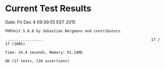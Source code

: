 # Current Test Results

Date: Fri Dec  4 09:39:55 EST 2015

```
PHPUnit 5.0.8 by Sebastian Bergmann and contributors.

.................                                                 17 / 17 (100%)

Time: 24.4 seconds, Memory: 81.14Mb

OK (17 tests, 118 assertions)
```
